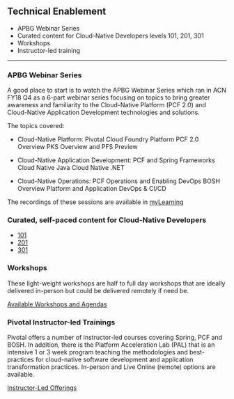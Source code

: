 ## Technical Enablement
- APBG Webinar Series
- Curated content for Cloud-Native Developers levels 101, 201, 301
- Workshops
- Instructor-led training  
---
### APBG Webinar Series
A good place to start is to watch the APBG Webinar Series which ran in ACN FY18 Q4 as a 6-part webinar series focusing on topics to bring greater awareness and familiarity to the Cloud-Native Platform (PCF 2.0) and Cloud-Native Application Development technologies and solutions.

The topics covered:
- Cloud-Native Platform: Pivotal Cloud Foundry Platform
    PCF 2.0 Overview
    PKS Overview and PFS Preview

- Cloud-Native Application Development: PCF and Spring Frameworks
    Cloud Native Java
    Cloud Native .NET

- Cloud-Native Operations: PCF Operations and Enabling DevOps
    BOSH Overview
    Platform and Application DevOps & CI/CD

The recordings of these sessions are available in [myLearning](https://mylearning.accenture.com/myl-ui/learner/activityDetails?referrer=activitySupDetails.sessionDetails&activityID=1521458&source=LMS&refresh=349)

### Curated, self-paced content for Cloud-Native Developers
  - [101](developer/101.md)
  - [201](developer/201.md)
  - [301](developer/301.md)


### Workshops
These light-weight workshops are half to full day workshops that are ideally delivered in-person but could be delivered remotely if need be.

[Available Workshops and Agendas](workshops/overview.md)

### Pivotal Instructor-led Trainings
Pivotal offers a number of instructor-led courses covering Spring, PCF and BOSH. In addition, there is the Platform Acceleration Lab (PAL) that is an intensive 1 or 3 week program teaching the methodologies and best-practices for cloud-native software development and application transformation practices. In-person and Live Online (remote) options are available.

[Instructor-Led Offerings](instructor_led/overview.md)
